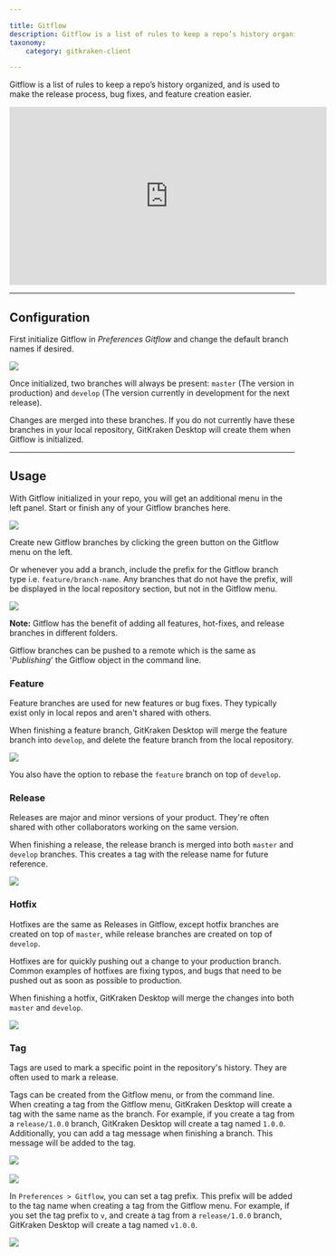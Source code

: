 ```yaml
---

title: Gitflow
description: Gitflow is a list of rules to keep a repo’s history organized, and is used to make the release process, bug fixes, and feature creation easier.
taxonomy:
    category: gitkraken-client

---
```


Gitflow is a list of rules to keep a repo’s history organized, and is used to make the release process, bug fixes, and feature creation easier.

<div class='embed-container embed-container--16-9'>
    <iframe width="560" height="315" src="https://www.youtube.com/embed/eTOgjQ9o4vQ?ecver=1" frameborder="0" allowfullscreen></iframe>
</div>

***
## Configuration
First initialize Gitflow in <em class='context-menu'>Preferences <i class='fa fa-caret-right'></i> Gitflow</em> and change the default branch names if desired.

<img src="/wp-content/uploads//gitflow.png" srcset="/wp-content/uploads//gitflow.png" class="img-bordered img-responsive center">

Once initialized, two branches will always be present: `master` (The version in production) and `develop` (The version currently in development for the next release).

Changes are merged into these branches.  If you do not currently have these branches in your local repository, GitKraken Desktop will create them when Gitflow is initialized.

***
## Usage
With Gitflow initialized in your repo, you will get an additional menu in the left panel.  Start or finish any of your Gitflow branches here.

<img src="/wp-content/uploads//git-flow-start.png" srcset="/wp-content/uploads//git-flow-start@2x.png" class="img-bordered img-responsive center">

Create new Gitflow branches by clicking the green button on the Gitflow menu on the left.

Or whenever you add a branch, include the prefix for the Gitflow branch type i.e.
`feature/branch-name`.  Any branches that do not have the prefix, will be displayed in the local
repository section, but not in the Gitflow menu.

<img src="/wp-content/uploads//git-flow-folders.png" srcset="/wp-content/uploads//git-flow-folders@2x.png" class="img-bordered img-responsive center">

<div class='callout callout--basic'>
    <p><strong>Note:</strong> Gitflow has the benefit of adding all features, hot-fixes, and release branches in different folders.</p>
</div>

Gitflow branches can be pushed to a remote which is the same as '_Publishing_' the Gitflow object in the command line.

### Feature
Feature branches are used for new features or bug fixes.  They typically exist only in local repos and aren't shared with others.

When finishing a feature branch, GitKraken Desktop will merge the feature branch into `develop`, and delete the feature branch from the local repository.

<img src="/wp-content/uploads//finish-feature.gif" class="img-bordered img-responsive center">

You also have the option to rebase the `feature` branch on top of `develop`.

### Release
Releases are major and minor versions of your product.  They're often shared with other collaborators working on the same version.

When finishing a release, the release branch is merged into both `master` and `develop` branches. This creates a tag with the release name for future reference.

<img src="/wp-content/uploads//finish-release.gif" class="img-bordered img-responsive center">

### Hotfix
Hotfixes are the same as Releases in Gitflow, except hotfix branches are created on top of `master`, while release branches are created on top of `develop`.

Hotfixes are for quickly pushing out a change to your production branch.  Common examples of hotfixes are fixing typos, and bugs that need to be pushed out as soon as possible to production.

When finishing a hotfix, GitKraken Desktop will merge the changes into both `master` and `develop`.

<img src="/wp-content/uploads//finish-hotfix.gif" class="img-bordered img-responsive center">

### Tag

Tags are used to mark a specific point in the repository's history.  They are often used to mark a release.

Tags can be created from the Gitflow menu, or from the command line. When creating a tag from the Gitflow menu, GitKraken Desktop will create a tag with the same name as the branch. For example, if you create a tag from a `release/1.0.0` branch, GitKraken Desktop will create a tag named `1.0.0`. Additionally, you can add a tag message when finishing a branch. This message will be added to the tag.

<img src="/wp-content/uploads//finish-release-tag.gif" class="img-bordered img-responsive center">

<br>
<br>
<img src="/wp-content/uploads//tag-message.png" class="img-bordered img-responsive center">

In `Preferences > Gitflow`, you can set a tag prefix.  This prefix will be added to the tag name when creating a tag from the Gitflow menu.  For example, if you set the tag prefix to `v`, and create a tag from a `release/1.0.0` branch, GitKraken Desktop will create a tag named `v1.0.0`.

<img src="/wp-content/uploads//tag-prefix.png" class="img-bordered img-responsive center">

